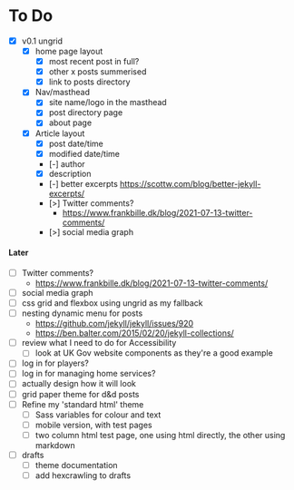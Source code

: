 # To Do

* [X] v0.1 ungrid
    * [X] home page layout
        * [X] most recent post in full?
        * [X] other x posts summerised
        * [X] link to posts directory
    * [X] Nav/masthead
        * [X] site name/logo in the masthead
        * [X] post directory page
        * [X] about page
    * [X] Article layout
        * [X] post date/time
        * [X] modified date/time
        * [-] author
        * [X] description
        * [-] better excerpts https://scottw.com/blog/better-jekyll-excerpts/
        * [>] Twitter comments?
            - https://www.frankbille.dk/blog/2021-07-13-twitter-comments/
        * [>] social media graph

<h4>Later</h4>

* [ ] Twitter comments?
    - https://www.frankbille.dk/blog/2021-07-13-twitter-comments/
* [ ] social media graph
* [ ] css grid and flexbox using ungrid as my fallback
* [ ] nesting dynamic menu for posts
    - https://github.com/jekyll/jekyll/issues/920
    - https://ben.balter.com/2015/02/20/jekyll-collections/
* [ ] review what I need to do for Accessibility 
    * [ ] look at UK Gov website components as they're a good example
* [ ] log in for players?
* [ ] log in for managing home services? 
* [ ] actually design how it will look
* [ ] grid paper theme for d&d posts
* [ ] Refine my 'standard html' theme
    * [ ] Sass variables for colour and text
    * [ ] mobile version, with test pages
    * [ ] two column html test page, one using html directly, the other using markdown
* [ ] drafts
    * [ ] theme documentation
    * [ ] add hexcrawling to drafts